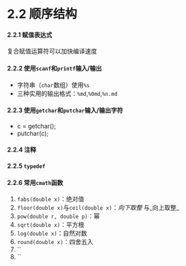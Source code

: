 # 2.2 顺序结构



#### 2.2.1 赋值表达式

复合赋值运算符可以加快编译速度

#### 2.2.2 使用`scanf`和`printf`输入/输出

* 字符串（`char`数组）使用`%s`
* 三种实用的输出格式：`%md`,`%0md`,`%n.md`

#### 2.2.3 使用`getchar`和`putchar`输入/输出字符

* c = getchar\(\);
* putchar\(c\);

#### 2.2.4 注释

#### 2.2.5 `typedef`

#### 2.2.6 常用`cmath`函数

1. `fabs(double x)`：绝对值
2. `floor(double x)`与`ceil(double x)`：_向下取整_ 与_向上取整_
3. `pow(double r, double p)`：幂
4. `sqrt(double x)`：平方根
5. `log(double x)`：自然对数
6. `round(double x)`：四舍五入
7. \`\`
8. \`\`

